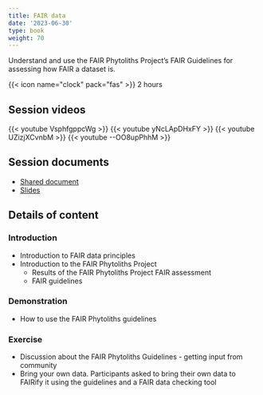```yaml
---
title: FAIR data
date: '2023-06-30'
type: book
weight: 70
---
```


Understand and use the FAIR Phytoliths Project’s FAIR Guidelines for assessing how FAIR a dataset is. 

<!--more-->

{{< icon name="clock" pack="fas" >}} 2 hours

## Session videos

{{< youtube VsphfgppcWg >}}
{{< youtube yNcLApDHxFY >}}
{{< youtube UZizjXCvnbM >}}
{{< youtube --OO8upPhhM >}}

## Session documents
- [Shared document](https://docs.google.com/document/d/1U2OmsnsyHGFk8ggeCxhhnrflVjP9SYTjhMESFd99574/edit?usp=sharing)
- [Slides](https://doi.org/10.5281/zenodo.8337947)

## Details of content
### Introduction 
- Introduction to FAIR data principles
- Introduction to the FAIR Phytoliths Project
  - Results of the FAIR Phytoliths Project FAIR assessment
  - FAIR guidelines

### Demonstration
- How to use the FAIR Phytoliths guidelines

### Exercise
- Discussion about the FAIR Phytoliths Guidelines - getting input from community
- Bring your own data. Participants asked to bring their own data to FAIRify it using the guidelines and a FAIR data checking tool
